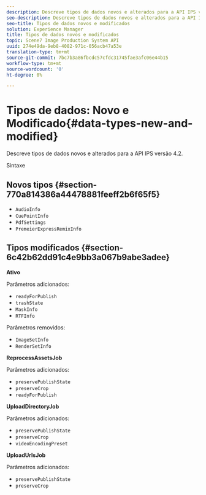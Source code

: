 ```yaml
---
description: Descreve tipos de dados novos e alterados para a API IPS versão 4.2.
seo-description: Descreve tipos de dados novos e alterados para a API IPS versão 4.2.
seo-title: Tipos de dados novos e modificados
solution: Experience Manager
title: Tipos de dados novos e modificados
topic: Scene7 Image Production System API
uuid: 274e49da-9eb8-4082-971c-056acb47a53e
translation-type: tm+mt
source-git-commit: 7bc7b3a86fbcdc57cfdc31745fae3afc06e44b15
workflow-type: tm+mt
source-wordcount: '0'
ht-degree: 0%

---
```



# Tipos de dados: Novo e Modificado{#data-types-new-and-modified}

Descreve tipos de dados novos e alterados para a API IPS versão 4.2.

Sintaxe

## Novos tipos {#section-770a814386a44478881feeff2b6f65f5}

* `AudioInfo`
* `CuePointInfo`
* `PdfSettings`
* `PremeierExpressRemixInfo`

## Tipos modificados {#section-6c42b62dd91c4e9bb3a067b9abe3adee}

**Ativo**

Parâmetros adicionados:

* `readyForPublish`
* `trashState`
* `MaskInfo`
* `RTFInfo`

Parâmetros removidos:

* `ImageSetInfo`
* `RenderSetInfo`

**ReprocessAssetsJob**

Parâmetros adicionados:

* `preservePublishState`
* `preserveCrop`
* `readyForPublish`

**UploadDirectoryJob**

Parâmetros adicionados:

* `preservePublishState`
* `preserveCrop`
* `videoEncodingPreset`

**UploadUrlsJob**

Parâmetros adicionados:

* `preservePublishState`
* `preserveCrop`

